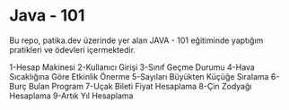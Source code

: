 # Java - 101 
Bu repo, patika.dev üzerinde yer alan JAVA - 101 eğitiminde yaptığım pratikleri ve ödevleri içermektedir.

1-Hesap Makinesi
2-Kullanıcı Girişi
3-Sınıf Geçme Durumu 
4-Hava Sıcaklığına Göre Etkinlik Önerme
5-Sayıları Büyükten Küçüğe Sıralama
6-Burç Bulan Program
7-Uçak Bileti Fiyat Hesaplama
8-Çin Zodyağı Hesaplama
9-Artık Yıl Hesaplama
